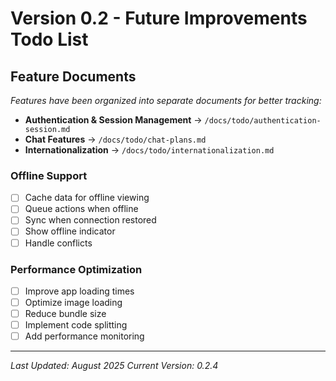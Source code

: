 # Version 0.2 - Future Improvements Todo List

## Feature Documents
*Features have been organized into separate documents for better tracking:*

- **Authentication & Session Management** → `/docs/todo/authentication-session.md`
- **Chat Features** → `/docs/todo/chat-plans.md`  
- **Internationalization** → `/docs/todo/internationalization.md`



### Offline Support
- [ ] Cache data for offline viewing
- [ ] Queue actions when offline
- [ ] Sync when connection restored
- [ ] Show offline indicator
- [ ] Handle conflicts

### Performance Optimization
- [ ] Improve app loading times
- [ ] Optimize image loading
- [ ] Reduce bundle size
- [ ] Implement code splitting
- [ ] Add performance monitoring

---

*Last Updated: August 2025*
*Current Version: 0.2.4*